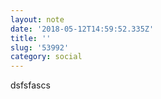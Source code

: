 ```yaml
---
layout: note
date: '2018-05-12T14:59:52.335Z'
title: ''
slug: '53992'
category: social
---
```

dsfsfascs
